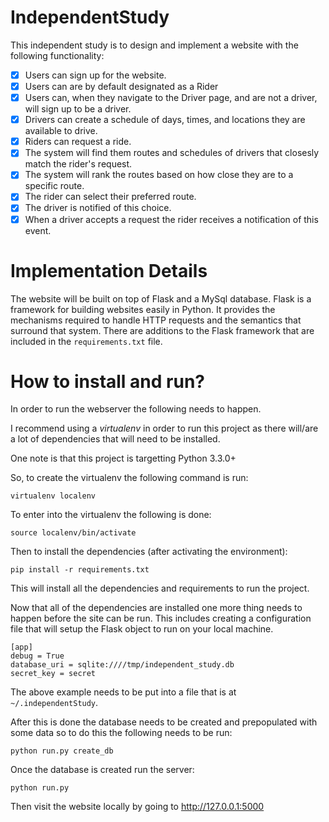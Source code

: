IndependentStudy
================

This independent study is to design and implement a website with the following functionality:
- [x] Users can sign up for the website.
- [x] Users can are by default designated as a Rider
- [x] Users can, when they navigate to the Driver page, and are not a driver, will sign up to be a driver.
- [x] Drivers can create a schedule of days, times, and locations they are available to drive.
- [x] Riders can request a ride.
- [x] The system will find them routes and schedules of drivers that closesly match the rider's request.
- [x] The system will rank the routes based on how close they are to a specific route.
- [x] The rider can select their preferred route.
- [x] The driver is notified of this choice.
- [x] When a driver accepts a request the rider receives a notification of this event.

Implementation Details
======================

The website will be built on top of Flask and a MySql database. Flask is a framework for building websites easily in Python.
It provides the mechanisms required to handle HTTP requests and the semantics that surround that system. There are additions
to the Flask framework that are included in the `requirements.txt` file.

How to install and run?
=======================

In order to run the webserver the following needs to happen.

I recommend using a _virtualenv_ in order to run this project as there will/are a lot of dependencies that will need to be
installed.

One note is that this project is targetting Python 3.3.0+

So, to create the virtualenv the following command is run:

    virtualenv localenv

To enter into the virtualenv the following is done:

    source localenv/bin/activate

Then to install the dependencies (after activating the environment):

    pip install -r requirements.txt


This will install all the dependencies and requirements to run the project. 

Now that all of the dependencies are installed one more thing needs to happen before the site can be run. This includes creating a configuration file that 
will setup the Flask object to run on your local machine.

    [app]
    debug = True
    database_uri = sqlite:////tmp/independent_study.db
    secret_key = secret

The above example needs to be put into a file that is at `~/.independentStudy`.

After this is done the database needs to be created and prepopulated with some data so to do this the following needs to be run:

    python run.py create_db

Once the database is created run the server:

    python run.py

Then visit the website locally by going to http://127.0.0.1:5000
